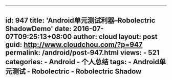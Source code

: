 ---
   id: 947
   title: 'Android单元测试利器&#8211;Robolectric  ShadowDemo'
   date: 2016-07-07T09:25:13+08:00
   author: cloud
   layout: post
   guid: http://www.cloudchou.com/?p=947
   permalink: /android/post-947.html
   views:
     - 521
   categories:
     - Android
     - 个人总结
   tags:
     - Android单元测试
     - Robolectric
     - Robolectric Shadow
   ---
